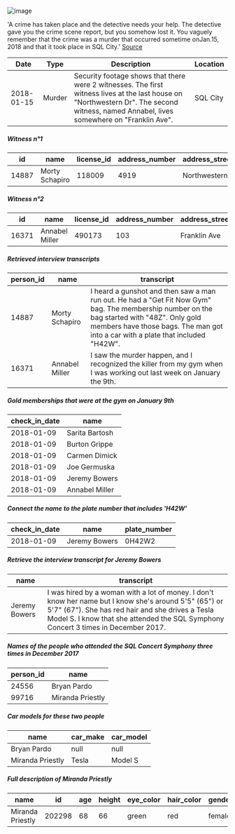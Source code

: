 ![image](https://github.com/user-attachments/assets/83d30175-37a0-49ca-8f0a-6cae84e25ad7)

'A crime has taken place and the detective needs your help. The detective gave you the crime scene report, but you somehow lost it. You vaguely remember that the crime was a ​murder​ that occurred sometime on ​Jan.15, 2018​ and that it took place in ​SQL City​.'
[Source](https://mystery.knightlab.com/)

| Date       | Type   | Description                                                                                                   | Location  |
|------------|--------|---------------------------------------------------------------------------------------------------------------|-----------|
| 2018-01-15 | Murder | Security footage shows that there were 2 witnesses. The first witness lives at the last house on "Northwestern Dr". The second witness, named Annabel, lives somewhere on "Franklin Ave". | SQL City  |

##### Witness n°1

| id    | name          | license_id | address_number| address_street_name | ssn        |
|-------|---------------|------------|---------------|---------------------|------------|
| 14887 | Morty Schapiro| 118009     | 4919          | Northwestern Dr     | 111564949  |

##### Witness n°2

| id    | name          | license_id | address_number| address_street_name | ssn        |
|-------|---------------|------------|---------------|---------------------|------------|
| 16371 | Annabel Miller| 490173     | 103           | Franklin Ave        | 318771143  |

##### Retrieved interview transcripts

| person_id | name           | transcript |
|-----------|----------------|------------|
| 14887     | Morty Schapiro | I heard a gunshot and then saw a man run out. He had a "Get Fit Now Gym" bag. The membership number on the bag started with "48Z". Only gold members have those bags. The man got into a car with a plate that included "H42W". |
| 16371     | Annabel Miller | I saw the murder happen, and I recognized the killer from my gym when I was working out last week on January the 9th. |

##### Gold memberships that were at the gym on January 9th

| check_in_date| name           |
|--------------|----------------|
| 2018-01-09   | Sarita Bartosh |
| 2018-01-09   | Burton Grippe  |
| 2018-01-09   | Carmen Dimick  |
| 2018-01-09   | Joe Germuska   |
| 2018-01-09   | Jeremy Bowers  |
| 2018-01-09   | Annabel Miller |

##### Connect the name to the plate number that includes 'H42W'

| check_in_date | name        | plate_number |
|--------------|--------------|--------------|
| 2018-01-09   | Jeremy Bowers| 0H42W2       |

##### Retrieve the interview transcript for Jeremy Bowers

| name          | transcript |
|---------------|------------|
| Jeremy Bowers | I was hired by a woman with a lot of money. I don't know her name but I know she's around 5'5" (65") or 5'7" (67"). She has red hair and she drives a Tesla Model S. I know that she attended the SQL Symphony Concert 3 times in December 2017. |

##### Names of the people who attended the SQL Concert Symphony three times in December 2017

| person_id | name             |
|-----------|------------------|
| 24556     | Bryan Pardo      |
| 99716     | Miranda Priestly |

##### Car models for these two people

| name             | car_make | car_model |
|------------------|----------|-----------|
| Bryan Pardo      | null     | null      |
| Miranda Priestly | Tesla    | Model S   |

##### Full description of Miranda Priestly

| name            | id     | age | height | eye_color | hair_color | gender | plate_number | car_make | car_model |
|-----------------|--------|-----|--------|-----------|------------|--------|--------------|----------|-----------|
| Miranda Priestly| 202298 | 68  | 66     | green     | red        | female | 500123       | Tesla    | Model S   |
